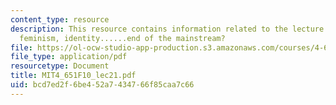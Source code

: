 ```yaml
---
content_type: resource
description: This resource contains information related to the lecture - process,
  feminism, identity......end of the mainstream?
file: https://ol-ocw-studio-app-production.s3.amazonaws.com/courses/4-651-art-since-1940-fall-2010/bcd7ed2f6be452a7434766f85caa7c66_MIT4_651F10_lec21.pdf
file_type: application/pdf
resourcetype: Document
title: MIT4_651F10_lec21.pdf
uid: bcd7ed2f-6be4-52a7-4347-66f85caa7c66
---
```

